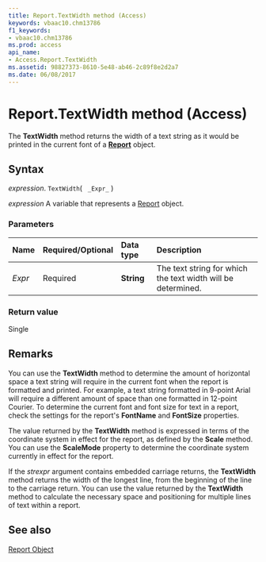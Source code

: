 ```yaml
---
title: Report.TextWidth method (Access)
keywords: vbaac10.chm13786
f1_keywords:
- vbaac10.chm13786
ms.prod: access
api_name:
- Access.Report.TextWidth
ms.assetid: 98827373-8610-5e48-ab46-2c89f8e2d2a7
ms.date: 06/08/2017
---
```



# Report.TextWidth method (Access)

The  **TextWidth** method returns the width of a text string as it would be printed in the current font of a **[Report](Access.Report.md)** object.


## Syntax

_expression_. `TextWidth`( ` _Expr_` )

_expression_ A variable that represents a [Report](Access.Report.md) object.


### Parameters



|Name|Required/Optional|Data type|Description|
|:-----|:-----|:-----|:-----|
| _Expr_|Required|**String**|The text string for which the text width will be determined.|

### Return value

Single


## Remarks

You can use the  **TextWidth** method to determine the amount of horizontal space a text string will require in the current font when the report is formatted and printed. For example, a text string formatted in 9-point Arial will require a different amount of space than one formatted in 12-point Courier. To determine the current font and font size for text in a report, check the settings for the report's **FontName** and **FontSize** properties.

The value returned by the  **TextWidth** method is expressed in terms of the coordinate system in effect for the report, as defined by the **Scale** method. You can use the **ScaleMode** property to determine the coordinate system currently in effect for the report.

If the  _strexpr_ argument contains embedded carriage returns, the **TextWidth** method returns the width of the longest line, from the beginning of the line to the carriage return. You can use the value returned by the **TextWidth** method to calculate the necessary space and positioning for multiple lines of text within a report.


## See also


[Report Object](Access.Report.md)

